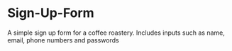 # Sign-Up-Form

A simple sign up form for a coffee roastery. Includes inputs such as name, email, phone numbers and passwords